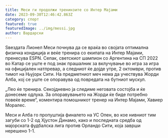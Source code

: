 ```yaml
---
title: Меси ги продолжи тренинзите со Интер Мајами
date: 2023-09-30T12:46:42.863Z
category: спорт
featured: true
featuredImage: ../img/messi.jpg
author: Вардарски
---
```

Ѕвездата Лионел Меси почнува да се враќа во својата оптимална физичка кондиција и веќе тренира со екипата на Интер Мајами, пренесува ESPN. Сепак, светскиот шампион со Аргентина на СП 2022 во Катар се уште е под знак прашалник за вклучување во игра за игра на официјален натпревар, а следниот ќе дојде утре, 2 октомври, против тимот на Њујорк Сити. На предметниот меч нема да учествува Жорди Алба, кој се уште се опоравува од повредата на бутниот мускул.

„Лео ќе тренира. Секојдневно ја следиме неговата состојба и ќе донесеме одлука. За опоравувањето на Жорди ќе биде потребно повеќе време“, коментира помошникот тренер на Интер Мајами, Хавиер Моралес.

Меси и Алба го пропуштија финалето на УС Опен, во кое нивниот тим загуби со 1-2 од Хјустон Динамо, како и последната средба од мајорската фудбалска лига против Орландо Сити, која заврши нерешено 1-1.